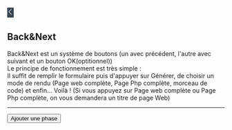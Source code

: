 <a href="../"><img src="../back.png" title="Revenir en arrière" alt="Revenir en arrière"></a><br>
<h2>Back&Next</h2>
Back&Next est un système de boutons (un avec précédent, l'autre avec suivant et un bouton OK(optitionnel))<br>
Le principe de fonctionnement est très simple : <br>Il suffit de remplir le formulaire puis d'appuyer sur Générer, de choisir un mode de rendu (Page web complète, Page Php complète, morceau de code) et enfin... Voilà ! (Si vous appuyez sur Page web complète ou Page Php complète, on vous demandera un titre de page Web)<hr><div id="form"><input type="button" value="Ajouter une phase" onClick="add(0);"></div>
<script type="text/javascript" src="/JQuery/jquery.js"></script>
<script type="text/javascript">
    function Add(type) {
        if(type==0){
            $("#form").html($("#form").text()+"<br>II");
        }
    }
</script>